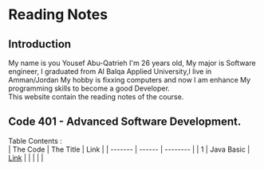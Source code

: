 # Reading Notes   
## Introduction
My name is you Yousef Abu-Qatrieh I'm 26 years old, My major is Software engineer, I graduated from Al Balqa Applied University,I live in Amman/Jordan
My hobby is fixxing computers and now I am enhance My programming skills to become a good Developer.   
This website contain the reading notes of the course.   
## Code 401 - Advanced Software Development.   
Table Contents :   
| The Code    | The Title   |  Link         |
| -------     |    ------   |  --------     |
|         1   | Java Basic  |  [Link](https://github.com/Yousef-Abu-Qatrieh/reading-notes/blob/main/README.md)       |
|             |             |               |
